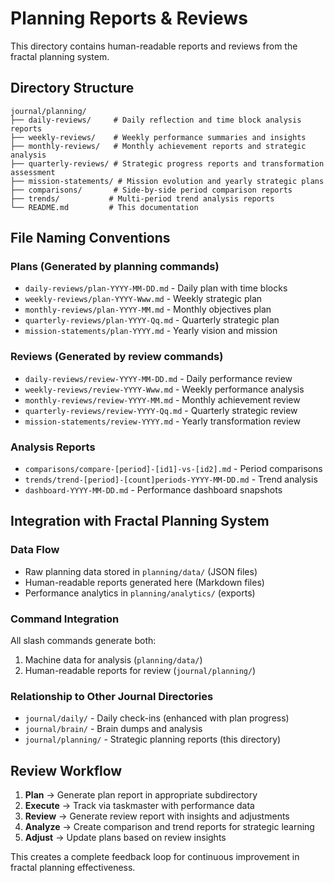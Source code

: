 # Planning Reports & Reviews

This directory contains human-readable reports and reviews from the fractal planning system.

## Directory Structure

```
journal/planning/
├── daily-reviews/     # Daily reflection and time block analysis reports
├── weekly-reviews/    # Weekly performance summaries and insights
├── monthly-reviews/   # Monthly achievement reports and strategic analysis  
├── quarterly-reviews/ # Strategic progress reports and transformation assessment
├── mission-statements/ # Mission evolution and yearly strategic plans
├── comparisons/       # Side-by-side period comparison reports
├── trends/           # Multi-period trend analysis reports
└── README.md         # This documentation
```

## File Naming Conventions

### Plans (Generated by planning commands)
- `daily-reviews/plan-YYYY-MM-DD.md` - Daily plan with time blocks
- `weekly-reviews/plan-YYYY-Www.md` - Weekly strategic plan  
- `monthly-reviews/plan-YYYY-MM.md` - Monthly objectives plan
- `quarterly-reviews/plan-YYYY-Qq.md` - Quarterly strategic plan
- `mission-statements/plan-YYYY.md` - Yearly vision and mission

### Reviews (Generated by review commands)  
- `daily-reviews/review-YYYY-MM-DD.md` - Daily performance review
- `weekly-reviews/review-YYYY-Www.md` - Weekly performance analysis
- `monthly-reviews/review-YYYY-MM.md` - Monthly achievement review
- `quarterly-reviews/review-YYYY-Qq.md` - Quarterly strategic review
- `mission-statements/review-YYYY.md` - Yearly transformation review

### Analysis Reports
- `comparisons/compare-[period]-[id1]-vs-[id2].md` - Period comparisons
- `trends/trend-[period]-[count]periods-YYYY-MM-DD.md` - Trend analysis
- `dashboard-YYYY-MM-DD.md` - Performance dashboard snapshots

## Integration with Fractal Planning System

### Data Flow
- Raw planning data stored in `planning/data/` (JSON files)
- Human-readable reports generated here (Markdown files)
- Performance analytics in `planning/analytics/` (exports)

### Command Integration
All slash commands generate both:
1. Machine data for analysis (`planning/data/`)
2. Human-readable reports for review (`journal/planning/`)

### Relationship to Other Journal Directories
- `journal/daily/` - Daily check-ins (enhanced with plan progress)
- `journal/brain/` - Brain dumps and analysis
- `journal/planning/` - Strategic planning reports (this directory)

## Review Workflow

1. **Plan** → Generate plan report in appropriate subdirectory
2. **Execute** → Track via taskmaster with performance data
3. **Review** → Generate review report with insights and adjustments  
4. **Analyze** → Create comparison and trend reports for strategic learning
5. **Adjust** → Update plans based on review insights

This creates a complete feedback loop for continuous improvement in fractal planning effectiveness.